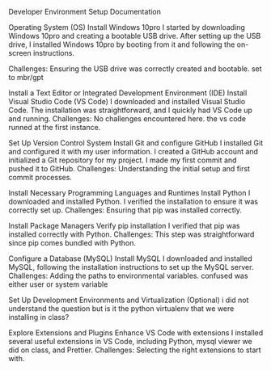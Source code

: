 Developer Environment Setup Documentation

Operating System (OS) Install Windows 10pro
I started by downloading Windows 10pro and creating a bootable USB drive. After setting up the USB drive, I installed Windows 10pro by booting from it and following the on-screen instructions.

Challenges: Ensuring the USB drive was correctly created and bootable. set to mbr/gpt

Install a Text Editor or Integrated Development Environment (IDE) Install Visual Studio Code (VS Code) I downloaded and installed Visual Studio Code. The installation was straightforward, and I quickly had VS Code up and running.
Challenges: No challenges encountered here. the vs code runned at the first instance.

Set Up Version Control System Install Git and configure GitHub I installed Git and configured it with my user information. I created a GitHub account and initialized a Git repository for my project. I made my first commit and pushed it to GitHub.
Challenges: Understanding the initial setup and first commit processes.

Install Necessary Programming Languages and Runtimes Install Python I downloaded and installed Python. I verified the installation to ensure it was correctly set up.
Challenges: Ensuring that pip was installed correctly.

Install Package Managers Verify pip installation I verified that pip was installed correctly with Python.
Challenges: This step was straightforward since pip comes bundled with Python.

Configure a Database (MySQL) Install MySQL I downloaded and installed MySQL, following the installation instructions to set up the MySQL server.
Challenges: Adding the paths to environmental variables. confused was either user or system variable

Set Up Development Environments and Virtualization (Optional)
i did not understand the question but is it the python virtualenv that we were installing in class?

Explore Extensions and Plugins Enhance VS Code with extensions I installed several useful extensions in VS Code, including Python, mysql viewer we did on class, and Prettier.
Challenges: Selecting the right extensions to start with.
